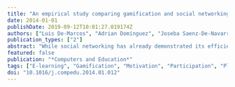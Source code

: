 ```yaml
---
title: "An empirical study comparing gamification and social networking on e-learning"
date: 2014-01-01
publishDate: 2019-09-12T10:01:27.019174Z
authors: ["Luis De-Marcos", "Adrian Domínguez", "Joseba Saenz-De-Navarrete", "Carmen Pages"]
publication_types: ["2"]
abstract: "While social networking has already demonstrated its efficiency in e-learning, gamification, which is the use of game-thinking and playful design in non-game contexts, has only shown its potential as a motivational tool. This paper presents the results of testing both social networking and gamification in an undergraduate course, comparing them in terms their effect on students' academic achievement, participation and attitude. The effects of a gamification plugin deployed in a learning management system were compared to those of a social networking site in the same educational setting. We found that both approaches presented better performance than a traditional e-learning approach in terms of academic achievement for practical assignments, but that, when it came to assessing knowledge, the traditional e-learning approach was better. Also challenging current assumptions, participation rates and scores remained low with the new tools, although students' attitudes were positive. © 2014 Elsevier Ltd. All rights reserved."
featured: false
publication: "*Computers and Education*"
tags: ["E-learning", "Gamification", "Motivation", "Participation", "Playful design", "Social network"]
doi: "10.1016/j.compedu.2014.01.012"
---
```


